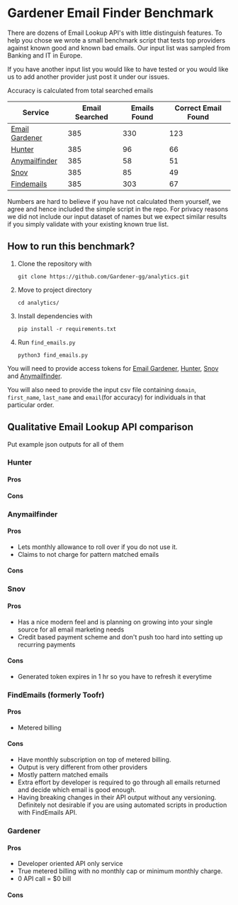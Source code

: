 # Gardener Email Finder Benchmark

There are dozens of Email Lookup API's with little distinguish features. To help you chose we wrote a small benchmark script that tests top providers against known good and known bad emails. Our input list was sampled from Banking and IT in Europe. 

If you have another input list you would like to have tested or you would like us to add another provider just post it under our issues. 

Accuracy is calculated from total searched emails

| Service | Email Searched | Emails Found | Correct Email Found |
|---------|----------------|--------------|----------|
|[Email Gardener](https://gardener.gg) | 385 | 330 | 123 |
|[Hunter](https://hunter.io) | 385 | 96 | 66 |
|[Anymailfinder](https://anymailfinder.com) | 385 | 58 | 51 |
|[Snov](https://snov.io) | 385 | 85 | 49 |
|[Findemails](https://findemails.com)| 385 | 303 | 67 |

Numbers are hard to believe if you have not calculated them yourself, we agree and hence included the simple script in the repo. For privacy reasons we did not include our input dataset of names but we expect similar results if you simply validate with your existing known true list. 


## How to run this benchmark?

1. Clone the repository with 
    ```
    git clone https://github.com/Gardener-gg/analytics.git
    ```

2. Move to project directory
    ```
    cd analytics/
    ```

3. Install dependencies with
    ```
    pip install -r requirements.txt
    ```

4. Run `find_emails.py`
    ```
    python3 find_emails.py
    ```
You will need to provide access tokens for [Email Gardener](https://gardener.gg), [Hunter](https://hunter.io), [Snov](https://snov.io) and [Anymailfinder](https://anymailfinder.com).

You will also need to provide the input csv file containing `domain`, `first_name`, `last_name` and `email`(for accuracy) for individuals in that particular order.


## Qualitative Email Lookup API comparison

Put example json outputs for all of them

### Hunter
#### Pros
#### Cons

### Anymailfinder
#### Pros
- Lets monthly allowance to roll over if you do not use it.
- Claims to not charge for pattern matched emails
#### Cons

### Snov
#### Pros
- Has a nice modern feel and is planning on growing into your single source for all email marketing needs
- Credit based payment scheme and don't push too hard into setting up recurring payments
#### Cons
- Generated token expires in 1 hr so you have to refresh it everytime

### FindEmails (formerly Toofr)
#### Pros
- Metered billing
#### Cons
- Have monthly subscription on top of metered billing.
- Output is very different from other providers
- Mostly pattern matched emails
- Extra effort by developer is required to go through all emails returned and decide which email is good enough.
- Having breaking changes in their API output without any versioning. Definitely not desirable if you are using automated scripts in production with FindEmails API.

### Gardener
#### Pros
- Developer oriented API only service
- True metered billing with no monthly cap or minimum monthly charge.
- 0 API call = $0 bill
#### Cons 
